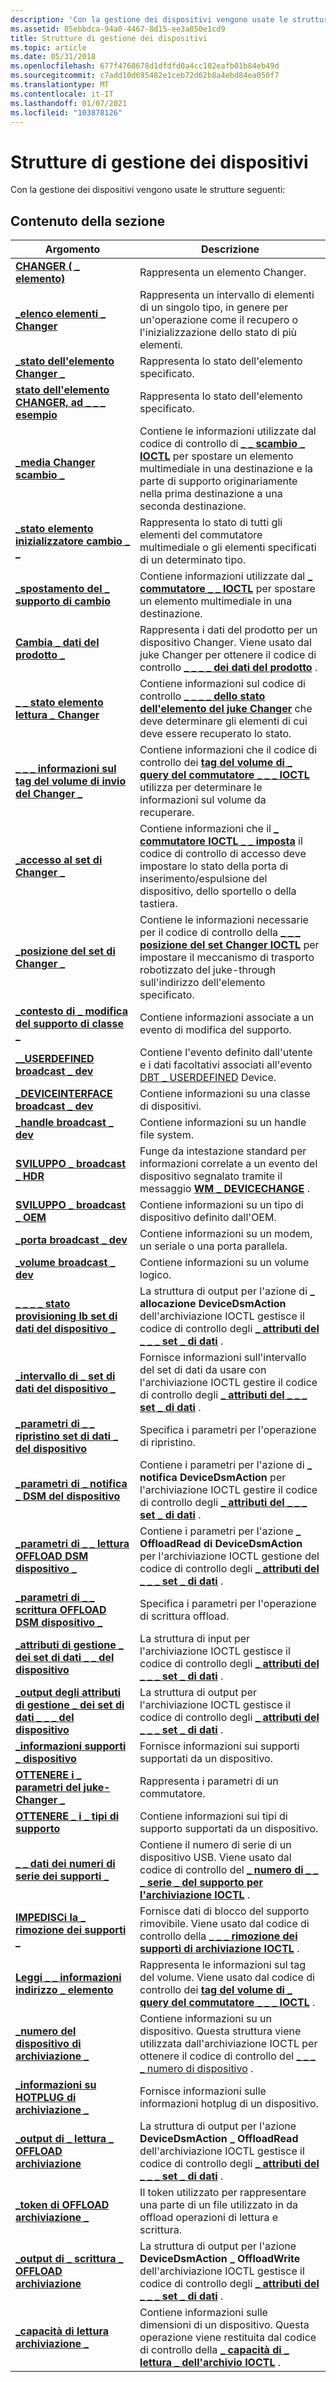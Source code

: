 ```yaml
---
description: 'Con la gestione dei dispositivi vengono usate le strutture seguenti:'
ms.assetid: 85ebbdca-94a0-4467-8d15-ee3a850e1cd9
title: Strutture di gestione dei dispositivi
ms.topic: article
ms.date: 05/31/2018
ms.openlocfilehash: 677f4768678d1dfdfd0a4cc102eafb01b84eb49d
ms.sourcegitcommit: c7add10d695482e1ceb72d62b8a4ebd84ea050f7
ms.translationtype: MT
ms.contentlocale: it-IT
ms.lasthandoff: 01/07/2021
ms.locfileid: "103878126"
---
```

# <a name="device-management-structures"></a>Strutture di gestione dei dispositivi

Con la gestione dei dispositivi vengono usate le strutture seguenti:

## <a name="in-this-section"></a>Contenuto della sezione



| Argomento                                                                                                        | Descrizione                                                                                                                                                                                                                                                    |
|--------------------------------------------------------------------------------------------------------------|----------------------------------------------------------------------------------------------------------------------------------------------------------------------------------------------------------------------------------------------------------------|
| [**CHANGER ( \_ elemento)**](/windows/desktop/api/WinIoCtl/ns-winioctl-changer_element)<br/>                                                   | Rappresenta un elemento Changer.<br/>                                                                                                                                                                                                                       |
| [**\_elenco elementi \_ Changer**](/windows/desktop/api/WinIoCtl/ns-winioctl-changer_element_list)<br/>                                        | Rappresenta un intervallo di elementi di un singolo tipo, in genere per un'operazione come il recupero o l'inizializzazione dello stato di più elementi.<br/>                                                                                                        |
| [**\_stato dell'elemento Changer \_**](/windows/desktop/api/WinIoCtl/ns-winioctl-changer_element_status)<br/>                                    | Rappresenta lo stato dell'elemento specificato.<br/>                                                                                                                                                                                                     |
| [**stato dell'elemento CHANGER, ad \_ \_ \_ esempio**](/windows/desktop/api/WinIoCtl/ns-winioctl-changer_element_status_ex)<br/>                             | Rappresenta lo stato dell'elemento specificato.<br/>                                                                                                                                                                                                     |
| [**\_media Changer scambio \_**](/windows/desktop/api/WinIoCtl/ns-winioctl-changer_exchange_medium)<br/>                                  | Contiene le informazioni utilizzate dal codice di controllo di [**\_ \_ scambio \_ IOCTL**](/windows/desktop/api/WinIoCtl/ni-winioctl-ioctl_changer_exchange_medium) per spostare un elemento multimediale in una destinazione e la parte di supporto originariamente nella prima destinazione a una seconda destinazione.<br/> |
| [**\_stato elemento inizializzatore cambio \_ \_**](/windows/desktop/api/WinIoCtl/ns-winioctl-changer_initialize_element_status)<br/>             | Rappresenta lo stato di tutti gli elementi del commutatore multimediale o gli elementi specificati di un determinato tipo.<br/>                                                                                                                                                 |
| [**\_spostamento del \_ supporto di cambio**](/windows/desktop/api/WinIoCtl/ns-winioctl-changer_move_medium)<br/>                                          | Contiene informazioni utilizzate dal [**\_ commutatore \_ \_ IOCTL**](/windows/desktop/api/WinIoCtl/ni-winioctl-ioctl_changer_move_medium) per spostare un elemento multimediale in una destinazione.<br/>                                                                                        |
| [**Cambia \_ dati del prodotto \_**](/windows/desktop/api/WinIoCtl/ns-winioctl-changer_product_data)<br/>                                        | Rappresenta i dati del prodotto per un dispositivo Changer. Viene usato dal juke Changer per ottenere il codice di controllo [**\_ \_ \_ \_ dei dati del prodotto**](/windows/desktop/api/WinIoCtl/ni-winioctl-ioctl_changer_get_product_data) .<br/>                                                                                          |
| [**\_ \_ stato elemento lettura \_ Changer**](/windows/desktop/api/WinIoCtl/ns-winioctl-changer_read_element_status)<br/>                         | Contiene informazioni sul codice di controllo [**\_ \_ \_ \_ dello stato dell'elemento del juke Changer**](/windows/desktop/api/WinIoCtl/ni-winioctl-ioctl_changer_get_element_status) che deve determinare gli elementi di cui deve essere recuperato lo stato.<br/>                                                        |
| [**\_ \_ \_ informazioni sul tag del volume di invio del Changer \_**](/windows/desktop/api/WinIoCtl/ns-winioctl-changer_send_volume_tag_information)<br/>        | Contiene informazioni che il codice di controllo dei [**tag del volume di \_ query del commutatore \_ \_ \_ IOCTL**](/windows/desktop/api/WinIoCtl/ni-winioctl-ioctl_changer_query_volume_tags) utilizza per determinare le informazioni sul volume da recuperare.<br/>                                                                 |
| [**\_accesso al set di Changer \_**](/windows/desktop/api/WinIoCtl/ns-winioctl-changer_set_access)<br/>                                            | Contiene informazioni che il [**\_ commutatore IOCTL \_ \_ imposta**](/windows/desktop/api/WinIoCtl/ni-winioctl-ioctl_changer_set_access) il codice di controllo di accesso deve impostare lo stato della porta di inserimento/espulsione del dispositivo, dello sportello o della tastiera.<br/>                                                               |
| [**\_posizione del set di Changer \_**](/windows/desktop/api/WinIoCtl/ns-winioctl-changer_set_position)<br/>                                        | Contiene le informazioni necessarie per il codice di controllo della [**\_ \_ \_ posizione del set Changer IOCTL**](/windows/desktop/api/WinIoCtl/ni-winioctl-ioctl_changer_set_position) per impostare il meccanismo di trasporto robotizzato del juke-through sull'indirizzo dell'elemento specificato.<br/>                                              |
| [**\_contesto di \_ modifica del supporto di classe \_**](/windows/desktop/api/WinIoCtl/ns-winioctl-class_media_change_context)<br/>                           | Contiene informazioni associate a un evento di modifica del supporto.<br/>                                                                                                                                                                                          |
| [**\_\_USERDEFINED broadcast \_ dev**](/windows/win32/api/dbt/ns-dbt-_dev_broadcast_userdefined)<br/>                           | Contiene l'evento definito dall'utente e i dati facoltativi associati all'evento [DBT \_ USERDEFINED](dbt-userdefined.md) Device.<br/>                                                                                                                         |
| [**\_DEVICEINTERFACE broadcast \_ dev**](/windows/desktop/api/Dbt/ns-dbt-dev_broadcast_deviceinterface_a)<br/>                      | Contiene informazioni su una classe di dispositivi.<br/>                                                                                                                                                                                                      |
| [**\_handle broadcast \_ dev**](/windows/desktop/api/Dbt/ns-dbt-dev_broadcast_handle)<br/>                                        | Contiene informazioni su un handle file system.<br/>                                                                                                                                                                                                    |
| [**SVILUPPO \_ broadcast \_ HDR**](/windows/desktop/api/Dbt/ns-dbt-dev_broadcast_hdr)<br/>                                              | Funge da intestazione standard per informazioni correlate a un evento del dispositivo segnalato tramite il messaggio [**WM \_ DEVICECHANGE**](wm-devicechange.md) .<br/>                                                                                                     |
| [**SVILUPPO \_ broadcast \_ OEM**](/windows/desktop/api/Dbt/ns-dbt-dev_broadcast_oem)<br/>                                              | Contiene informazioni su un tipo di dispositivo definito dall'OEM.<br/>                                                                                                                                                                                               |
| [**\_porta broadcast \_ dev**](/windows/desktop/api/Dbt/ns-dbt-dev_broadcast_port_a)<br/>                                            | Contiene informazioni su un modem, un seriale o una porta parallela.<br/>                                                                                                                                                                                       |
| [**\_volume broadcast \_ dev**](/windows/desktop/api/Dbt/ns-dbt-dev_broadcast_volume)<br/>                                        | Contiene informazioni su un volume logico.<br/>                                                                                                                                                                                                        |
| [**\_ \_ \_ \_ stato provisioning lb set di dati del dispositivo \_**](/windows/desktop/api/WinIoCtl/ns-winioctl-device_data_set_lb_provisioning_state)<br/>       | La struttura di output per l'azione di **\_ allocazione DeviceDsmAction** dell'archiviazione IOCTL gestisce il codice di controllo degli [**\_ attributi del \_ \_ \_ set \_ di dati**](/windows/desktop/api/WinIoCtl/ni-winioctl-ioctl_storage_manage_data_set_attributes) .<br/>                                                              |
| [**\_intervallo di \_ set di dati del dispositivo \_**](/windows/desktop/api/WinIoCtl/ns-winioctl-device_data_set_range)<br/>                                         | Fornisce informazioni sull'intervallo del set di dati da usare con l'archiviazione IOCTL gestire il codice di controllo degli [**\_ attributi del \_ \_ \_ set \_ di dati**](/windows/desktop/api/WinIoCtl/ni-winioctl-ioctl_storage_manage_data_set_attributes) .<br/>                                                                                |
| [**\_parametri di \_ \_ ripristino set di dati \_ del dispositivo**](/windows/desktop/api/WinIoCtl/ns-winioctl-device_data_set_repair_parameters)<br/>                | Specifica i parametri per l'operazione di ripristino.<br/>                                                                                                                                                                                                      |
| [**\_parametri di \_ notifica \_ DSM del dispositivo**](/windows/desktop/api/WinIoCtl/ns-winioctl-device_dsm_notification_parameters)<br/>               | Contiene i parametri per l'azione di **\_ notifica DeviceDsmAction** per l'archiviazione IOCTL gestire il codice di controllo degli [**\_ attributi del \_ \_ \_ set \_ di dati**](/windows/desktop/api/WinIoCtl/ni-winioctl-ioctl_storage_manage_data_set_attributes) .<br/>                                                        |
| [**\_parametri di \_ \_ lettura OFFLOAD DSM dispositivo \_**](/windows/desktop/api/WinIoCtl/ns-winioctl-device_dsm_offload_read_parameters)<br/>              | Contiene i parametri per l'azione **\_ OffloadRead di DeviceDsmAction** per l'archiviazione IOCTL gestione del codice di controllo degli [**\_ attributi del \_ \_ \_ set \_ di dati**](/windows/desktop/api/WinIoCtl/ni-winioctl-ioctl_storage_manage_data_set_attributes) .<br/>                                                         |
| [**\_parametri di \_ \_ scrittura OFFLOAD DSM dispositivo \_**](/windows/desktop/api/WinIoCtl/ns-winioctl-device_dsm_offload_write_parameters)<br/>            | Specifica i parametri per l'operazione di scrittura offload.<br/>                                                                                                                                                                                               |
| [**\_attributi di gestione \_ dei set di dati \_ \_ del dispositivo**](/windows/desktop/api/WinIoCtl/ns-winioctl-device_manage_data_set_attributes)<br/>                | La struttura di input per l'archiviazione IOCTL gestisce il codice di controllo degli [**\_ attributi del \_ \_ \_ set \_ di dati**](/windows/desktop/api/WinIoCtl/ni-winioctl-ioctl_storage_manage_data_set_attributes) .<br/>                                                                                                             |
| [**\_output degli attributi di gestione \_ dei set di dati \_ \_ \_ del dispositivo**](/windows/desktop/api/WinIoCtl/ns-winioctl-device_manage_data_set_attributes_output)<br/> | La struttura di output per l'archiviazione IOCTL gestisce il codice di controllo degli [**\_ attributi del \_ \_ \_ set \_ di dati**](/windows/desktop/api/WinIoCtl/ni-winioctl-ioctl_storage_manage_data_set_attributes) .<br/>                                                                                                            |
| [**\_informazioni supporti \_ dispositivo**](/windows/desktop/api/WinIoCtl/ns-winioctl-device_media_info)<br/>                                              | Fornisce informazioni sui supporti supportati da un dispositivo.<br/>                                                                                                                                                                                         |
| [**OTTENERE i \_ parametri del juke-Changer \_**](/windows/desktop/api/WinIoCtl/ns-winioctl-get_changer_parameters)<br/>                                    | Rappresenta i parametri di un commutatore.<br/>                                                                                                                                                                                                             |
| [**OTTENERE \_ i \_ tipi di supporto**](/windows/desktop/api/WinIoCtl/ns-winioctl-get_media_types)<br/>                                                  | Contiene informazioni sui tipi di supporto supportati da un dispositivo.<br/>                                                                                                                                                                                   |
| [**\_ \_ dati dei numeri di serie dei supporti \_**](media-serial-number-data-str.md)<br/>                               | Contiene il numero di serie di un dispositivo USB. Viene usato dal codice di controllo del [**\_ numero di \_ \_ \_ serie \_ del supporto per l'archiviazione IOCTL**](/windows/desktop/api/WinIoCtl/ni-winioctl-ioctl_storage_get_media_serial_number) .<br/>                                                                             |
| [**IMPEDISCi la \_ rimozione dei supporti \_**](/windows/desktop/api/WinIoCtl/ns-winioctl-prevent_media_removal)<br/>                                      | Fornisce dati di blocco del supporto rimovibile. Viene usato dal codice di controllo della [**\_ \_ \_ rimozione dei supporti di archiviazione IOCTL**](/windows/desktop/api/WinIoCtl/ni-winioctl-ioctl_storage_media_removal) .<br/>                                                                                                        |
| [**Leggi \_ \_ informazioni indirizzo \_ elemento**](/windows/desktop/api/WinIoCtl/ns-winioctl-read_element_address_info)<br/>                             | Rappresenta le informazioni sul tag del volume. Viene usato dal codice di controllo dei [**tag del volume di \_ query del commutatore \_ \_ \_ IOCTL**](/windows/desktop/api/WinIoCtl/ni-winioctl-ioctl_changer_query_volume_tags) .<br/>                                                                                               |
| [**\_numero del dispositivo di archiviazione \_**](/windows/desktop/api/WinIoCtl/ns-winioctl-storage_device_number)<br/>                                          | Contiene informazioni su un dispositivo. Questa struttura viene utilizzata dall'archiviazione IOCTL per ottenere il codice di controllo del [ \_ \_ \_ \_ numero di dispositivo](/windows/desktop/api/WinIoCtl/ni-winioctl-ioctl_storage_get_device_number) .<br/>                                                                                         |
| [**\_informazioni su HOTPLUG di archiviazione \_**](/windows/desktop/api/WinIoCtl/ns-winioctl-storage_hotplug_info)<br/>                                        | Fornisce informazioni sulle informazioni hotplug di un dispositivo.<br/>                                                                                                                                                                                     |
| [**\_output di \_ lettura \_ OFFLOAD archiviazione**](/windows/desktop/api/WinIoCtl/ns-winioctl-storage_offload_read_output)<br/>                             | La struttura di output per l'azione **DeviceDsmAction \_ OffloadRead** dell'archiviazione IOCTL gestisce il codice di controllo degli [**\_ attributi del \_ \_ \_ set \_ di dati**](/windows/desktop/api/WinIoCtl/ni-winioctl-ioctl_storage_manage_data_set_attributes) .<br/>                                                             |
| [**\_token di OFFLOAD archiviazione \_**](/windows/desktop/api/WinIoCtl/ns-winioctl-storage_offload_token)<br/>                                          | Il token utilizzato per rappresentare una parte di un file utilizzato in da offload operazioni di lettura e scrittura.<br/>                                                                                                                                                       |
| [**\_output di \_ scrittura \_ OFFLOAD archiviazione**](/windows/desktop/api/WinIoCtl/ns-winioctl-storage_offload_write_output)<br/>                           | La struttura di output per l'azione **DeviceDsmAction \_ OffloadWrite** dell'archiviazione IOCTL gestisce il codice di controllo degli [**\_ attributi del \_ \_ \_ set \_ di dati**](/windows/desktop/api/WinIoCtl/ni-winioctl-ioctl_storage_manage_data_set_attributes) .<br/>                                                            |
| [**\_capacità di lettura archiviazione \_**](storage-read-capacity.md)<br/>                                          | Contiene informazioni sulle dimensioni di un dispositivo. Questa operazione viene restituita dal codice di controllo della [**\_ capacità di \_ lettura \_ dell'archivio IOCTL**](/windows/desktop/api/WinIoCtl/ni-winioctl-ioctl_storage_read_capacity) .<br/>                                                                                      |



 

 

 




